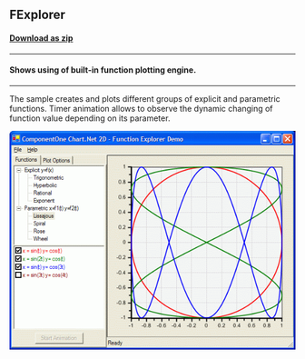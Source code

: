 ## FExplorer
#### [Download as zip](https://grapecity.github.io/DownGit/#/home?url=https://github.com/GrapeCity/ComponentOne-WinForms-Samples/tree/master/NetFramework\Charts\CS\FExplorer)
____
#### Shows using of built-in function plotting engine.
____
The sample creates and plots different groups of explicit and parametric functions.
Timer animation allows to observe the dynamic changing of function value depending on its parameter.

![screenshot](screenshot.PNG)
